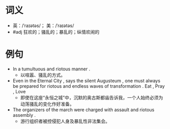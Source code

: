 # 词义
- 英：/ˈraɪətəs/； 美：/ˈraɪətəs/
- #adj 狂欢的；骚乱的；暴乱的；纵情欢闹的
# 例句
- In a tumultuous and riotous manner .
	- 以喧嚣、骚乱的方式。
- Even in the Eternal City , says the silent Augusteum , one must always be prepared for riotous and endless waves of transformation . Eat , Pray , Love
	- 即使在这座“永恒之城”中，沉默的奥古斯都庙告诉我，一个人始终必须为动荡骚乱的变化作好准备。
- The organizers of the march were charged with assault and riotous assembly .
	- 游行组织者被控侵犯人身及暴乱性非法集会。
